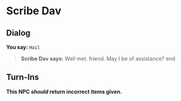 # Scribe Dav
## Dialog

**You say:** `Hail`



>**Scribe Dav says:** Well met. friend.  May I be of assistance?
end

## Turn-Ins



**This NPC *should* return incorrect items given.**





